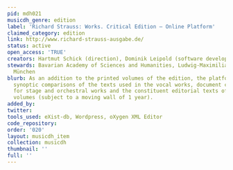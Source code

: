 ```yaml
---
pid: mdh021
musicdh_genre: edition
label: 'Richard Strauss: Works. Critical Edition – Online Platform'
claimed_category: edition
link: http://www.richard-strauss-ausgabe.de/
status: active
open_access: 'TRUE'
creators: Hartmut Schick (direction), Dominik Leipold (software development)
stewards: Bavarian Academy of Sciences and Humanities, Ludwig-Maximilians-Universität
  München
blurb: As an addition to the printed volumes of the edition, the platform features
  synoptic comparisons of the texts used in the vocal works, document collections
  for stage and orchestral works and the constituent editorial texts of the printed
  volumes (subject to a moving wall of 1 year).
added_by: 
twitter: 
tools_used: eXist-db, Wordpress, oXygen XML Editor
code_repository: 
order: '020'
layout: musicdh_item
collection: musicdh
thumbnail: ''
full: ''
---
```


